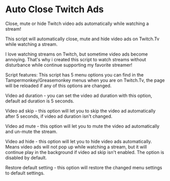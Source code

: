 # Auto Close Twitch Ads
Close, mute or hide Twitch video ads automatically while watching a stream!

This script will automatically close, mute and hide video ads on Twitch.Tv while watching a stream.

I love watching streams on Twitch, but sometime video ads become annoying. That's why i created this script to watch streams without disturbance while continue supporting my favorite streamer!

Script features:
This script has 5 menu options you can find in the Tampermonkey/Greasemonkey menus when you are on Twitch.Tv, the page will be reloaded if any of this options are changed.

Video ad duration - you can set the video ad duration with this option, default ad duration is 5 seconds.

Video ad skip - this option will let you to skip the video ad automatically after 5 seconds, if video ad duration isn't changed.

Video ad mute - this option will let you to mute the video ad automatically and un-mute the stream.

Video ad hide - this option will let you to hide video ads automatically. Means video ads will not pop up while watching a stream, but it will continue play in the background if video ad skip isn't enabled. The option is disabled by default.

Restore default setting - this option will restore the changed menu settings to default settings.
